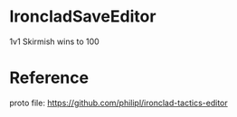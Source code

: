 # IroncladSaveEditor

1v1 Skirmish wins to 100

# Reference
proto file: https://github.com/philipl/ironclad-tactics-editor
